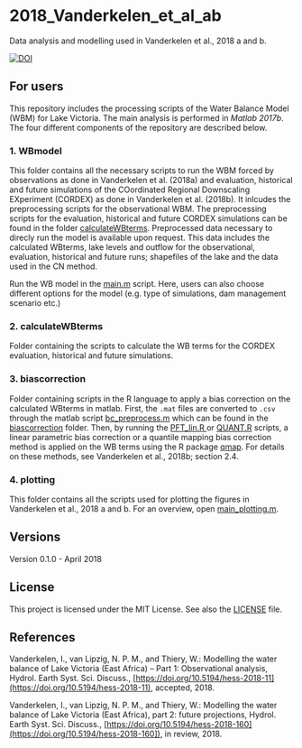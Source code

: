 # 2018_Vanderkelen_et_al_ab

Data analysis and modelling used in Vanderkelen et al., 2018 a and b.

[![DOI](https://zenodo.org/badge/130857099.svg)](https://zenodo.org/badge/latestdoi/130857099)


## For users
This repository includes the processing scripts of the Water Balance Model 
(WBM) for Lake Victoria. The main analysis is performed in *Matlab 2017b*. 
The four different components of the repository are described below. 

### 1. WBmodel
This folder contains all the necessary scripts to run the WBM forced by 
observations as done in Vanderkelen et al. (2018a) and evaluation, historical 
and 
future simulations of the COordinated Regional Downscaling EXperiment 
(CORDEX) as done in Vanderkelen et al. (2018b). It inlcudes the preprocessing 
scripts for 
the observational WBM. The preprocessing scripts for the evaluation, 
historical and future CORDEX simulations can be found in the folder 
[calculateWBterms](./calculateWBterms). Preprocessed data necessary to direcly 
run the model is 
available upon request. This data includes the calculated WBterms, lake levels 
and outflow for the observational, evaluation, historical and future runs; 
shapefiles of the lake and the data used in the CN method. 

Run the WB model in the 
[main.m](./WBmodel/main.m)
script. Here, users can also choose different options for the model (e.g. type of simulations, dam management scenario etc.) 

### 2. calculateWBterms
Folder containing the scripts to calculate the WB terms for the CORDEX 
evaluation, historical and future simulations.

### 3. biascorrection
Folder containing scripts in the R language to apply a bias correction on 
the calculated WBterms in matlab. First, the `.mat` 
files are converted to `.csv` through the matlab script 
[bc_preprocess.m](./biascorrection/bc_preprocess.m) 
which can be found in the [biascorrection](./biascorrection) 
folder. Then, by running the 
[PFT_lin.R ](./biascorrection/PFT_lin.R ) or 
[QUANT.R](./biascorrection/QUANT.R) scripts, a linear parametric bias correction 
or a quantile mapping bias correction method is applied on the WB terms using 
the R package [qmap](https://cran.r-project.org/web/packages/qmap/index.html). 
For details on these methods, see Vanderkelen et 
al., 2018b; section 2.4. 

### 4. plotting
This folder contains all the scripts used for plotting the figures in 
Vanderkelen et al., 2018 a and b. For an overview, open 
[main_plotting.m](./plotting/main_plotting.m). 


## Versions
Version 0.1.0 - April 2018  

## License
This project is licensed under the MIT License. See also the 
[LICENSE](./LICENSE.md) 
file.

## References
Vanderkelen, I., van Lipzig, N. P. M., and Thiery, W.: Modelling the water 
balance of Lake Victoria (East Africa) – Part 1: Observational analysis, Hydrol. 
Earth Syst. Sci. Discuss., 
[https://doi.org/10.5194/hess-2018-11](https://doi.org/10.5194/hess-2018-11), 
accepted, 2018. 

Vanderkelen, I., van Lipzig, N. P. M., and Thiery, W.: Modelling the water 
balance of Lake Victoria (East Africa), part 2: future projections, Hydrol. 
Earth Syst. Sci. Discuss., 
[https://doi.org/10.5194/hess-2018-160](https://doi.org/10.5194/hess-2018-160]), 
in review, 2018. 

